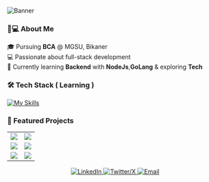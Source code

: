 ![Banner](https://images-wixmp-ed30a86b8c4ca887773594c2.wixmp.com/f/c83c004e-1370-4756-88e5-4071de797088/dgdq8br-09cc7ad6-a021-47a5-b0e0-917b12b0f7a7.gif?token=eyJ0eXAiOiJKV1QiLCJhbGciOiJIUzI1NiJ9.eyJzdWIiOiJ1cm46YXBwOjdlMGQxODg5ODIyNjQzNzNhNWYwZDQxNWVhMGQyNmUwIiwiaXNzIjoidXJuOmFwcDo3ZTBkMTg4OTgyMjY0MzczYTVmMGQ0MTVlYTBkMjZlMCIsIm9iaiI6W1t7InBhdGgiOiJcL2ZcL2M4M2MwMDRlLTEzNzAtNDc1Ni04OGU1LTQwNzFkZTc5NzA4OFwvZGdkcThici0wOWNjN2FkNi1hMDIxLTQ3YTUtYjBlMC05MTdiMTJiMGY3YTcuZ2lmIn1dXSwiYXVkIjpbInVybjpzZXJ2aWNlOmZpbGUuZG93bmxvYWQiXX0.tqRMtE-b2QiI2nnefNxSDMJvZCcYqFmq2ccg_Xfzqb8)


### 👨💻 About Me

🎓 Pursuing **BCA** @ MGSU, Bikaner  
💻 Passionate about full-stack development  
🌱 Currently learning **Backend** with **NodeJs**,**GoLang** & exploring **Tech**    

### 🛠️ Tech Stack ( Learning )
[![My Skills](https://skillicons.dev/icons?i=cpp,js,ts,go,html,css,astro,react,tailwind,nodejs,express,mongodb,redis,npm,bun,git,github,docker,aws,postman,linux,neovim,webstorm,vscode)](https://skillicons.dev)

### 🌟 Featured Projects

<table>
  <tr>
    <td width="50%">
      <a href="https://github.com/dhruv-sharma007/Ecommerce">
        <img src="https://github-readme-stats.vercel.app/api/pin/?username=dhruv-sharma007&repo=Ecommerce&theme=nightowl&show_owner=true" />
      </a>
    </td>
    <td width="50%">
      <a href="https://github.com/dhruv-sharma007/knowviofit">
        <img src="https://github-readme-stats.vercel.app/api/pin/?username=dhruv-sharma007&repo=knowviofit&theme=nightowl&show_owner=true" />
      </a>
    </td>
  </tr>
  <tr>
    <td width="50%">
      <a href="https://github.com/dhruv-sharma007/myBlogs">
        <img src="https://github-readme-stats.vercel.app/api/pin/?username=dhruv-sharma007&repo=myBlogs&theme=nightowl&show_owner=true" />
      </a>
    </td>
    <td width="50%">
      <a href="https://github.com/dhruv-sharma007/Short-Url-nodeJS">
        <img src="https://github-readme-stats.vercel.app/api/pin/?username=dhruv-sharma007&repo=Short-Url-nodeJS&theme=nightowl&show_owner=true" />
      </a>
    </td>
  </tr>
  <tr>
    <td width="50%">
      <a href="https://github.com/dhruv-sharma007/Tweeter-Auotomate-Bot">
        <img src="https://github-readme-stats.vercel.app/api/pin/?username=dhruv-sharma007&repo=Tweeter-Auotomate-Bot&theme=nightowl&show_owner=true" />
      </a>
    </td>
    <td width="50%">
      <a href="https://github.com/dhruv-sharma007/grom-utils">
        <img src="https://github-readme-stats.vercel.app/api/pin/?username=dhruv-sharma007&repo=grom-utils&theme=nightowl&show_owner=true" />
      </a>
    </td>
  </tr>
</table>

<p align="center">
  <a href="https://www.linkedin.com/in/dhruv-sharma-07a198330/">
    <img src="https://img.shields.io/badge/-LinkedIn-0A66C2?style=flat&logo=linkedin&logoColor=white" alt="LinkedIn" />
  </a>
  <a href="https://x.com/Dhruv182007">
    <img src="https://img.shields.io/badge/-X-000000?style=flat&logo=x&logoColor=white" alt="Twitter/X" />
  </a>
  <a href="mailto:dhruvs19125@gmail.com">
    <img src="https://img.shields.io/badge/-Email-EA4335?style=flat&logo=gmail&logoColor=white" alt="Email" />
  </a>
</p>
